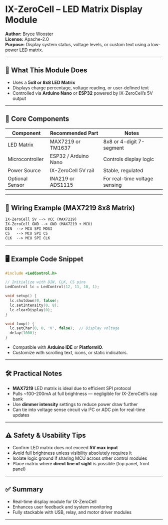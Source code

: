 # IX-ZeroCell – LED Matrix Display Module

**Author:** Bryce Wooster  
**License:** Apache-2.0  
**Purpose:** Display system status, voltage levels, or custom text using a low-power LED matrix.

---

## 🎯 What This Module Does

- Uses a **5x8 or 8x8 LED Matrix**  
- Displays charge percentage, voltage reading, or user-defined text  
- Controlled via **Arduino Nano** or **ESP32** powered by IX-ZeroCell’s 5V output  

---

## 🧱 Core Components

| Component            | Recommended Part      | Notes                             |
|---------------------|----------------------|-----------------------------------|
| LED Matrix          | MAX7219 or TM1637    | 8x8 or 4-digit 7-segment  
| Microcontroller     | ESP32 / Arduino Nano | Controls display logic  
| Power Source        | IX-ZeroCell 5V rail  | Stable, regulated  
| Optional Sensor     | INA219 or ADS1115    | For real-time voltage sensing  

---

## 🔌 Wiring Example (MAX7219 8x8 Matrix)

```txt
IX-ZeroCell 5V --> VCC (MAX7219)  
IX-ZeroCell GND --> GND (MAX7219 + MCU)  
DIN  --> MCU SPI MOSI  
CS   --> MCU SPI CS  
CLK  --> MCU SPI CLK  
```

---

## 🖥️ Example Code Snippet

```c
#include <LedControl.h>

// Initialize with DIN, CLK, CS pins
LedControl lc = LedControl(12, 11, 10, 1);

void setup() {
  lc.shutdown(0, false);
  lc.setIntensity(0, 8);
  lc.clearDisplay(0);
}

void loop() {
  lc.setChar(0, 0, 'V', false);  // Display voltage
  delay(1000);
}
```

- Compatible with **Arduino IDE** or **PlatformIO**.  
- Customize with scrolling text, icons, or static indicators.

---

## 🛠️ Practical Notes

- **MAX7219** LED matrix is ideal due to efficient SPI protocol  
- Pulls ~100–200mA at full brightness — negligible for IX-ZeroCell’s cap bank  
- Use **dimmer intensity** settings to reduce power draw further  
- Can tie into voltage sense circuit via I²C or ADC pin for real-time updates  

---

## ⚠️ Safety & Usability Tips

- Confirm LED matrix does not exceed **5V max input**  
- Avoid full brightness unless visibility absolutely requires it  
- Isolate logic ground if sharing MCU across other control modules  
- Place matrix where **direct line of sight** is possible (top panel, front panel)  

---

## ✅ Summary

- Real-time display module for IX-ZeroCell  
- Enhances user feedback and system monitoring  
- Fully stackable with USB, relay, and motor driver modules  

---

